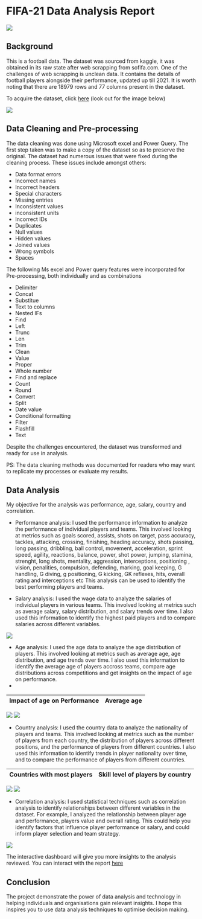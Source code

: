 # FIFA-21 Data Analysis Report

![](I_image.png)

## Background

This is a football data. The dataset was sourced from kaggle, it was obtained in its raw state after web scrapping from sofifa.com. One of the challenges of web scrapping is unclean data.
It contains the details of football players alongside their performance, updated up till 2021. It is worth noting that there are 18979 rows and 77 columns present in the dataset.

To acquire the dataset, click [here](https://www.kaggle.com/datasets/yagunnersya/fifa-21-messy-raw-dataset-for-cleaning-exploring) (look out for the image below)

![](K_image.png)


## Data Cleaning and Pre-processing
The data cleaning was done using Microsoft excel and Power Query. The first step taken was to make a copy of the dataset so as to preserve the original.
The dataset had numerous issues that were fixed during the cleaning process. These issues include amongst others: 
- Data format errors
- Incorrect names
- Incorrect headers
- Special characters
- Missing entries
- Inconsistent values
- inconsistent units
- Incorrect IDs
- Duplicates
- Null values
- Hidden values
- Joined values
- Wrong symbols
- Spaces

The following Ms excel and Power query features were incorporated for Pre-processing, both individually and as combinations
- Delimiter
- Concat
- Substitue
- Text to columns
- Nested IFs
- Find
- Left
- Trunc
- Len
- Trim
- Clean
- Value
- Proper
- Whole number
- Find and replace
- Count
- Round
- Convert
- Split
- Date value
- Conditional formatting
- Filter
- Flashfill
- Text

Despite the challenges encountered, the dataset was transformed and ready for use in analysis.

PS: The data cleaning methods was documented for readers who may want to replicate my processes or evaluate my results.

## Data Analysis
My objective for the analysis was performance, age, salary, country and correlation.

- Performance analysis: I used the performance information to analyze the performance of individual players and teams. This involved looking at metrics such as goals scored, assists, shots on target, pass accuracy, tackles, attacking, crossing, finishing, heading accuracy, shots passing, long passing, dribbling, ball control, movement, acceleration, sprint speed, agility, reactions, balance, power, shot power, jumping, stamina, strenght, long shots, mentality, aggression, interceptions, positioning , vision, penalities, compulsion, defending, marking, goal keeping, G handling, G diving, g positioning, G kicking, GK reflexes, hits, overall rating and interceptions etc
 This analysis can be used to identify the best performing players and teams.

- Salary analysis: I used the wage data to analyze the salaries of individual players in various teams. This involved looking at metrics such as average salary, salary distribution, and salary trends over time. I also used this information to identify the highest paid players and to compare salaries across different variables.

![](S_image.png)


- Age analysis: I used the age data to analyze the age distribution of players. This involved looking at metrics such as average age, age distribution, and age trends over time. I also used this information to identify the average age of players accross teams, compare age distributions across competitions and get insights on the impact of age on performance.
- 
Impact of age on Performance |  Average age
:-------------------------:  | :--------------:
 ![](Aep_image.png)            ![](Av.image.png) 
 


- Country analysis: I used the country data to analyze the nationality of players and teams. This involved looking at metrics such as the number of players from
each country, the distribution of players across different positions, and the performance of players from different countries. I also used this information to identify trends in player nationality over time, and to compare the performance of players from different countries.

Countries with most players | Skill level of players by country
:-----------------------:   | :--------------------------------:
 ![](C_md.png)                 ![](C_sd.png)


- Correlation analysis: I used statistical techniques such as correlation analysis to identify relationships between different variables in the dataset. For example, I analyzed the relationship between player age and performance, players value and overall rating. This could help you identify factors that influence player performance or salary, and could inform player selection and team strategy.

![](C_image.png)

The interactive dashboard will give you more insights to the analysis reviewed. You can interact with the report [here](https://introanalyst-my.sharepoint.com/:x:/g/personal/preyefiyai_introanalyst_onmicrosoft_com/EZpTUGIMuS9Crbv57uqWGmgBlbWjLfuJVpWRN3R5i3-RDg?e=UVwrcj)


## Conclusion
The project demonstrate the power of data analysis and technology in helping individuals and organisations gain relevant insights. I hope this inspires you to use data analysis techniques to optimise decision making.
